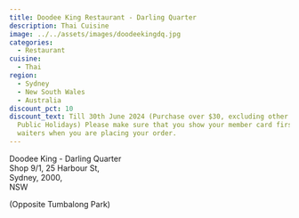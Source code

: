 ```yaml
---
title: Doodee King Restaurant - Darling Quarter
description: Thai Cuisine
image: ../../assets/images/doodeekingdq.jpg
categories:
  - Restaurant
cuisine:
  - Thai
region:
  - Sydney
  - New South Wales
  - Australia
discount_pct: 10
discount_text: Till 30th June 2024 (Purchase over $30, excluding other offer and
  Public Holidays) Please make sure that you show your member card first to the
  waiters when you are placing your order.
---
```

Doodee King - Darling Quarter\
Shop 9/1, 25 Harbour St,\
Sydney, 2000, \
NSW

(Opposite Tumbalong Park)
